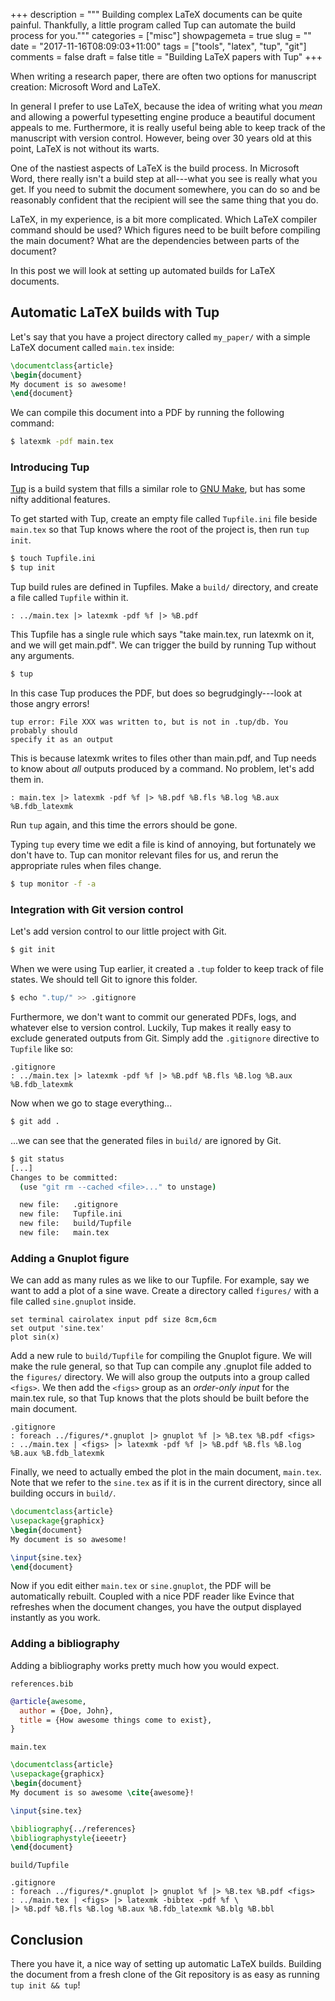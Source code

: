 +++
description = """
  Building complex LaTeX documents can be quite painful. Thankfully,
  a little program called Tup can automate the build process for you."""
categories = ["misc"]
showpagemeta = true
slug = ""
date = "2017-11-16T08:09:03+11:00"
tags = ["tools", "latex", "tup", "git"]
comments = false
draft = false
title = "Building LaTeX papers with Tup"
+++

When writing a research paper, there are often two options for manuscript
creation: Microsoft Word and LaTeX.

In general I prefer to use LaTeX, because the idea of writing what you _mean_
and allowing a powerful typesetting engine produce a beautiful document
appeals to me. Furthermore, it is really useful being able to keep track
of the manuscript with version control. However, being over 30 years old at this
point, LaTeX is not without its warts.

One of the nastiest aspects of LaTeX is the build process. In Microsoft Word,
there really isn't a build step at all---what you see is really what you get.
If you need to submit the document somewhere, you can do so and be reasonably
confident that the recipient will see the same thing that you do.

LaTeX, in my experience, is a bit more complicated. Which LaTeX compiler
command should be used? Which figures need to be built before compiling the main
document? What are the dependencies between parts of the document?

In this post we will look at setting up automated builds for LaTeX documents.

## Automatic LaTeX builds with Tup

Let's say that you have a  project directory called `my_paper/` with a simple
LaTeX document called `main.tex` inside:

```tex
\documentclass{article}
\begin{document}
My document is so awesome!
\end{document}
```

We can compile this document into a PDF by running the following command:

```sh
$ latexmk -pdf main.tex
```

### Introducing Tup

[Tup](http://gittup.org/tup/) is a build system that fills a similar role
to [GNU Make](https://www.gnu.org/software/make/), but has some nifty
additional features.

To get started with Tup, create an empty file called `Tupfile.ini` file beside
`main.tex` so that Tup knows where the root of the project is, then run
`tup init`.

```sh
$ touch Tupfile.ini
$ tup init
```

Tup build rules are defined in Tupfiles. Make a `build/` directory, and create
a file called `Tupfile` within it.

```tupfile
: ../main.tex |> latexmk -pdf %f |> %B.pdf
```

This Tupfile has a single rule which says "take main.tex, run latexmk on it,
and we will get main.pdf". We can trigger the build by running Tup without any
arguments.

```sh
$ tup
```

In this case Tup produces the PDF, but does so begrudgingly---look at those
angry errors!

```plain
tup error: File XXX was written to, but is not in .tup/db. You probably should
specify it as an output
```

This is because latexmk writes to files other than main.pdf, and Tup needs to
know about _all_ outputs produced by a command. No problem, let's add them
in.

```tupfile
: main.tex |> latexmk -pdf %f |> %B.pdf %B.fls %B.log %B.aux %B.fdb_latexmk
```

Run `tup` again, and this time the errors should be gone.

Typing `tup` every time we edit a file is kind of annoying, but fortunately
we don't have to. Tup can monitor relevant files for us, and rerun the
appropriate rules when files change.

```sh
$ tup monitor -f -a
```

### Integration with Git version control

Let's add version control to our little project with Git.

```sh
$ git init
```

When we were using Tup earlier, it created a `.tup` folder to keep track of file
states. We should tell Git to ignore this folder.

```sh
$ echo ".tup/" >> .gitignore
```

Furthermore, we don't want to commit our generated PDFs, logs, and whatever else
to version control. Luckily, Tup makes it really easy to exclude generated
outputs from Git. Simply add the `.gitignore` directive to `Tupfile` like so:

```tupfile
.gitignore
: ../main.tex |> latexmk -pdf %f |> %B.pdf %B.fls %B.log %B.aux %B.fdb_latexmk
```

Now when we go to stage everything...

```sh
$ git add .
```

...we can see that the generated files in `build/` are ignored by Git.

```sh
$ git status
[...]
Changes to be committed:
  (use "git rm --cached <file>..." to unstage)

  new file:   .gitignore
  new file:   Tupfile.ini
  new file:   build/Tupfile
  new file:   main.tex
```

### Adding a Gnuplot figure

We can add as many rules as we like to our Tupfile. For example, say we want
to add a plot of a sine wave. Create a directory called `figures/` with a
file called `sine.gnuplot` inside.

```gnuplot
set terminal cairolatex input pdf size 8cm,6cm
set output 'sine.tex'
plot sin(x)
```

Add a new rule to `build/Tupfile` for compiling the Gnuplot figure. We will
make the rule general, so that Tup can compile any .gnuplot file added to the
`figures/` directory. We will also group the outputs into a group called
`<figs>`. We then add the `<figs>` group as an _order-only input_ for the
main.tex rule, so that Tup knows that the plots should be built before the
main document.

```tupfile
.gitignore
: foreach ../figures/*.gnuplot |> gnuplot %f |> %B.tex %B.pdf <figs>
: ../main.tex | <figs> |> latexmk -pdf %f |> %B.pdf %B.fls %B.log %B.aux %B.fdb_latexmk
```

Finally, we need to actually embed the plot in the main document, `main.tex`.
Note that we refer to the `sine.tex` as if it is in the current
directory, since all building occurs in `build/`.

```tex
\documentclass{article}
\usepackage{graphicx}
\begin{document}
My document is so awesome!

\input{sine.tex}
\end{document}
```

Now if you edit either `main.tex` or `sine.gnuplot`, the PDF will be
automatically rebuilt. Coupled with a nice PDF reader like Evince that refreshes
when the document changes, you have the output displayed instantly as you work.

### Adding a bibliography

Adding a bibliography works pretty much how you would expect.

`references.bib`

```bibtex
@article{awesome,
  author = {Doe, John},
  title = {How awesome things come to exist},
}
```

`main.tex`

```tex
\documentclass{article}
\usepackage{graphicx}
\begin{document}
My document is so awesome \cite{awesome}!

\input{sine.tex}

\bibliography{../references}
\bibliographystyle{ieeetr}
\end{document}
```

`build/Tupfile`

```tupfile
.gitignore
: foreach ../figures/*.gnuplot |> gnuplot %f |> %B.tex %B.pdf <figs>
: ../main.tex | <figs> |> latexmk -bibtex -pdf %f \
|> %B.pdf %B.fls %B.log %B.aux %B.fdb_latexmk %B.blg %B.bbl
```

## Conclusion

There you have it, a nice way of setting up automatic LaTeX builds. Building
the document from a fresh clone of the Git repository is as easy as running
`tup init && tup`!
